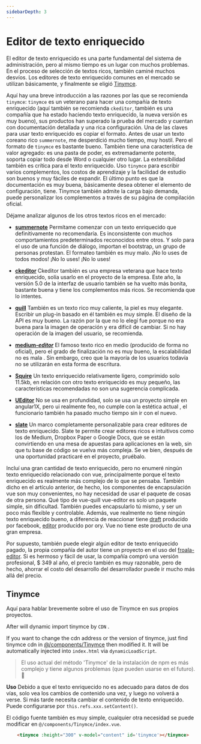 ```yaml
---
sidebarDepth: 3
---
```


# Editor de texto enriquecido

El editor de texto enriquecido es una parte fundamental del sistema de administración, pero al mismo tiempo es un lugar con muchos problemas. En el proceso de selección de textos ricos, también caminé muchos desvíos. Los editores de texto enriquecido comunes en el mercado se utilizan básicamente, y finalmente se eligió [Tinymce](https://github.com/tinymce/tinymce).

Aquí hay una breve introducción a las razones por las que se recomienda `tinymce`: `tinymce` es un veterano para hacer una compañía de texto enriquecido (aquí también se recomienda `ckeditor`, también es una compañía que ha estado haciendo texto enriquecido, la nueva versión es muy bueno), sus productos han superado la prueba del mercado y cuentan con documentación detallada y una rica configuración. Una de las claves para usar texto enriquecido es copiar el formato. Antes de usar un texto coreano rico `summernote`, me desperdició mucho tiempo, muy hostil. Pero el formato de `tinymce` es bastante bueno. También tiene una característica de valor agregado: es una pasta de poder, es extremadamente potente, soporta copiar todo desde Word o cualquier otro lugar. La extensibilidad también es crítica para el texto enriquecido. Uso `tinymce` para escribir varios complementos, los costos de aprendizaje y la facilidad de estudio son buenos y muy fáciles de expandir. El último punto es que la documentación es muy buena, básicamente desea obtener el elemento de configuración, tiene. Tinymce también admite la carga bajo demanda, puede personalizar los complementos a través de su página de compilación oficial.

Déjame analizar algunos de los otros textos ricos en el mercado:

- **[summernote](https://github.com/summernote/summernote)** Permítame comenzar con un texto enriquecido que definitivamente no recomendaría. Es inconsistente con muchos comportamientos predeterminados reconocidos entre otros. Y solo para el uso de una función de diálogo, importan el bootstrap, un grupo de personas protestan. El formateo también es muy malo. ¡No lo uses de todos modos! ¡No lo uses! ¡No lo uses!

- **[ckeditor](https://github.com/galetahub/ckeditor)** Ckeditor también es una empresa veterana que hace texto enriquecido, solía ​​usarlo en el proyecto de la empresa. Este año, la versión 5.0 de la interfaz de usuario también se ha vuelto más bonita, bastante buena y tiene los complementos más ricos. Se recomienda que lo intentes.

- **[quill](https://github.com/quilljs/quill)** También es un texto rico muy caliente, la piel es muy elegante. Escribir un plug-in basado en él también es muy simple. El diseño de la API es muy bueno. La razón por la que no lo elegí fue porque no era buena para la imagen de operación y era difícil de cambiar. Si no hay operación de la imagen del usuario, se recomienda.

- **[medium-_editor_](https://github.com/yabwe/medium-editor)** El famoso texto rico en medio (producido de forma no oficial), pero el grado de finalización no es muy bueno, la escalabilidad no es mala . Sin embargo, creo que la mayoría de los usuarios todavía no se utilizarán en esta forma de escritura.

- **[Squire](https://github.com/neilj/Squire)** Un texto enriquecido relativamente ligero, comprimido solo 11.5kb, en relación con otro texto enriquecido es muy pequeño, las características recomendadas no son una sugerencia complicada.

- **[UEditor](http://ueditor.baidu.com/website/index.html)** No se usa en profundidad, solo se usa un proyecto simple en angular1X, pero ui realmente feo, no cumple con la estética actual , el funcionario también ha pasado mucho tiempo sin ir con el nuevo.

- **[slate](https://github.com/ianstormtaylor/slate)** Un marco completamente personalizable para crear editores de texto enriquecido. Slate te permite crear editores ricos e intuitivos como los de Medium, Dropbox Paper o Google Docs, que se están convirtiendo en una mesa de apuestas para aplicaciones en la web, sin que tu base de código se vuelva más compleja. Se ve bien, después de una oportunidad practicaré en el proyecto, pruébalo.

Incluí una gran cantidad de texto enriquecido, pero no enumeré ningún texto enriquecido relacionado con vue, principalmente porque el texto enriquecido es realmente más complejo de lo que se pensaba. También dicho en el artículo anterior, de hecho, los componentes de encapsulación vue son muy convenientes, no hay necesidad de usar el paquete de cosas de otra persona.
Qué tipo de vue-quill vue-editor es solo un paquete simple, sin dificultad. También puedes encapsularlo tú mismo, y ser un poco más flexible y controlable. Además, vue realmente no tiene ningún texto enriquecido bueno, a diferencia de reaccionar tiene [draft](https://github.com/facebook/draft-js) producido por facebook, [editor](https://github.com/ory/editor) producido por ory. Vue no tiene este producto de una gran empresa.

Por supuesto, también puede elegir algún editor de texto enriquecido pagado, la propia compañía del autor tiene un proyecto en el uso del [froala-editor](https://www.froala.com/wysiwyg-editor). Si es hermoso y fácil de usar, la compañía compró una versión profesional, $ 349 al año, el precio también es muy razonable, pero de hecho, ahorrar el costo del desarrollo del desarrollador puede ir mucho más allá del precio.

## Tinymce

Aquí para hablar brevemente sobre el uso de Tinymce en sus propios proyectos.

After <Badge text="v4.2.0+"/> will dynamic import tinymce by `CDN` .

If you want to change the cdn address or the version of tinymce, just find tinymce cdn in [@/components/Tinymce](https://github.com/PAXFE/vue-element-admin/blob/master/src/components/Tinymce/index.vue) then modified it. It will be automatically injected into `index.html` via `dynamicLoadScript`.

> El uso actual del método 'Tinymce' de la instalación de npm es más complejo y tiene algunos problemas (que pueden usarse en el futuro). :space_invader:

**Uso**
Debido a que el texto enriquecido no es adecuado para datos de dos vías, solo vea los cambios de contenido una vez, y luego no volverá a verse. Si más tarde necesita cambiar el contenido de texto enriquecido. Puede configurarse por `this.refs.xxx.setContent()`.

El código fuente también es muy simple, cualquier otra necesidad se puede modificar en `@/components/Tinymce/index.vue`.

```html
    <tinymce :height="300" v-model="content" id='tinymce'></tinymce>
```
